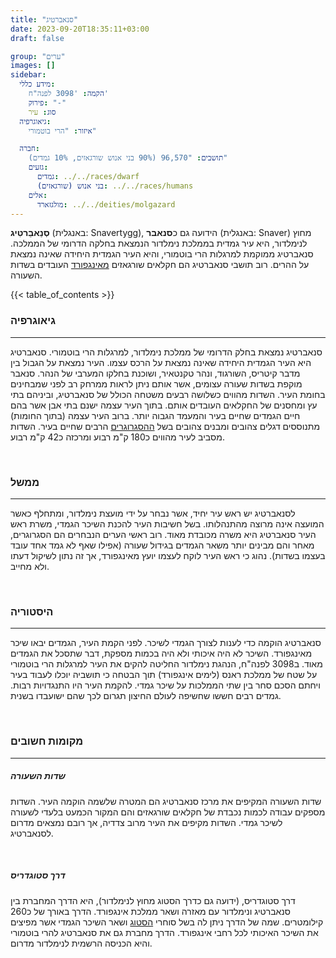 ```yaml
---
title: "סנאברטיג"
date: 2023-09-20T18:35:11+03:00
draft: false

group: "ערים"
images: []
sidebar:
  מידע כללי:
    הקמה: '3098 לפנה"ח'
    פירוק: "-"
    סוג: עיר
  גיאוגרפיה:
    איזור: "הרי בוטמורי"

  חברה:
    תושבים: "96,570 (90% בני אנוש שורגאזים, 10% גמדים)"
    גזעים:
      גמדים: ../../races/dwarf
      בני אנוש (שורגאזים): ../../races/humans
    אלים:
      מולגזארד: ../../deities/molgazard
---
```


**סְנַאבֵרטִיג** (באנגלית: Snavertygg), הידועה גם כ**סנאבר** (באנגלית: Snaver) מחוץ לנימלדור, היא עיר גמדית בממלכת נימלדור הנמצאת בחלקה הדרומי של הממלכה. סנאברטיג ממוקמת למרגלות הרי בוטמורי, והיא העיר הגמדית היחידה שאינה נמצאת על ההרים. רוב תושבי סנאברטיג הם חקלאים שורגאזים [מאינגפורד](../../kingdoms/ingford) העובדים בשדות השעורה.

{{< table_of_contents >}}

### גיאוגרפיה

---

סנאברטיג נמצאת בחלק הדרומי של ממלכת נימלדור, למרגלות הרי בוטמורי. סנאברטיג היא העיר הגמדית היחידה שאינה נמצאת על הרכס עצמו. העיר נמצאת על הגבול בין מדבר קיטריס, השורגוד, ונהר טקנטאיר, ושוכנת בחלקו המערבי של הנהר. סנאבר מוקפת בשדות שעורה עצומים, אשר אותם ניתן לראות ממרחק רב לפני שמבחינים בחומת העיר. השדות מהווים כשלושה רבעים משטחה הכולל של סנאברטיג, וביניהם בתי עץ ומחסנים של החקלאים העובדים אותם. בתוך העיר עצמה ישנם בתי אבן אשר בהם חיים הגמדים שחיים בעיר והמעמד הגבוה יותר. ברוב העיר עצמה (בתוך החומות) מתנוססים דגלים צהובים ומבנים צהובים בשל [ההסגרוגרים](../../races/dwarf#_הסגרוגר_) הרבים שחיים בעיר. השדות מסביב לעיר מהווים כ180 ק"מ רבוע ומרכזה כ42 ק"מ רבוע.

&nbsp;

### ממשל

---

לסנאברטיג יש ראש עיר יחיד, אשר נבחר על ידי מועצת נימלדור, ומתחלף כאשר המועצה אינה מרוצה מהתנהלותו. בשל חשיבות העיר להכנת השיכר הגמדי, משרת ראש העיר סנאברטיג היא משרה מכובדת מאוד. רוב ראשי הערים הנבחרים הם הסגרוגרים, מאחר והם מבינים יותר משאר הגמדים בגידול שעורה (אפילו שאף לא גמד אחד עובד בעצמו בשדות). נהוג כי ראש העיר לוקח לעצמו יועץ מאינגפורד, אך זה נתון לשיקול דעתו ולא מחייב.

&nbsp;

### היסטוריה

---

סנאברטיג הוקמה כדי לענות לצורך הגמדי לשיכר. לפני הקמת העיר, הגמדים יבאו שיכר מאינגפורד. השיכר לא היה איכותי ולא היה בכמות מספקת, דבר שתסכל את הגמדים מאוד. ב3098 לפנה"ח, הנהגת נימלדור החליטה להקים את העיר למרגלות הרי בוטמורי על שטח של ממלכת ראנס (לימים אינגפורד) תוך הבטחה כי תושביה יוכלו לעבוד בעיר ויחתם הסכם סחר בין שתי הממלכות על שיכר גמדי. להקמת העיר היו התנגדויות רבות. גמדים רבים חששו שחשיפה לעולם החיצון תגרום לכך שהם ישועבדו בשנית.

&nbsp;

### מקומות חשובים

---

##### שדות השעורה

שדות השעורה המקיפים את מרכז סנאברטיג הם המטרה שלשמה הוקמה העיר. השדות מספקים עבודה לכמות נכבדת של חקלאים שורגאזים והם המקור הכמעט בלעדי לשעורה לשיכר גמדי. השדות מקיפים את העיר מרוב צדדיה, אך רובם נמצאים מדרום לסנאברטיג.

&nbsp;

##### דרך סטוגדריס

דרך סטוגדריס, (ידועה גם כדרך הסטוג מחוץ לנימלדור), היא הדרך המחברת בין סנאברטיג ונימלדור עם מאזרה ושאר ממלכת אינגפורד. הדרך באורך של כ260 קילומטרים. שמה של הדרך ניתן לה בשל סוחרי [הסטוג](../../food/stogg) ושאר השיכר הגמדי אשר מפיצים את השיכר האיכותי לכל רחבי אינגפורד. הדרך מחברת גם את סנאברטיג להרי בוטמורי והיא הכניסה הרשמית לנימלדור מדרום.
